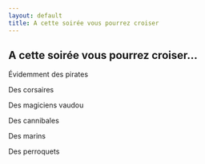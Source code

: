 ```yaml
---
layout: default
title: A cette soirée vous pourrez croiser
---
```


## A cette soirée vous pourrez croiser...

Évidemment des pirates

Des corsaires

Des magiciens vaudou

Des cannibales

Des marins

Des perroquets
